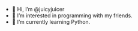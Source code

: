 - 👋 Hi, I’m @juicyjuicer
- 👀 I’m interested in programming with my friends.
- 🌱 I’m currently learning Python.

<!---
juicyjuicer/juicyjuicer is a ✨ special ✨ repository because its `README.md` (this file) appears on your GitHub profile.
You can click the Preview link to take a look at your changes.
--->
